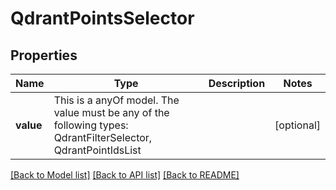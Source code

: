 # QdrantPointsSelector



## Properties
Name | Type | Description | Notes
------------ | ------------- | ------------- | -------------
**value** | This is a anyOf model. The value must be any of the following types: QdrantFilterSelector, QdrantPointIdsList |  | [optional] 





[[Back to Model list]](../README.md#models) [[Back to API list]](../README.md#api-endpoints) [[Back to README]](../README.md)


